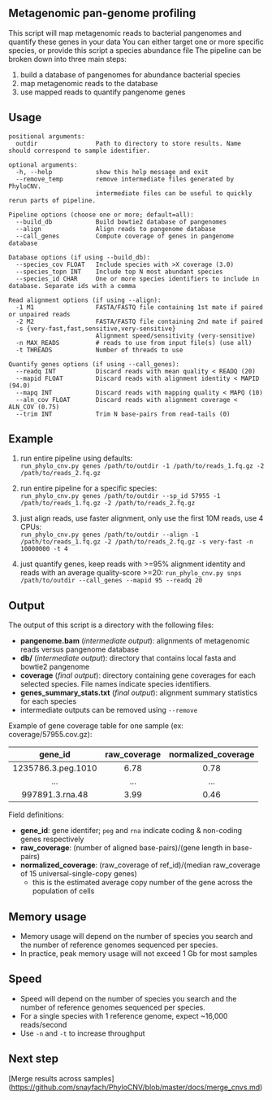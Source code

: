 ## Metagenomic pan-genome profiling
This script will map metagenomic reads to bacterial pangenomes and quantify these genes in your data
You can either target one or more specific species, or provide this script a species abundance file
The pipeline can be broken down into three main steps:  
  1) build a database of pangenomes for abundance bacterial species  
  2) map metagenomic reads to the database  
  3) use mapped reads to quantify pangenome genes  

## Usage
```
positional arguments:
  outdir                Path to directory to store results. Name should correspond to sample identifier. 

optional arguments:
  -h, --help            show this help message and exit
  --remove_temp         remove intermediate files generated by PhyloCNV. 
                        intermediate files can be useful to quickly rerun parts of pipeline.

Pipeline options (choose one or more; default=all):
  --build_db            Build bowtie2 database of pangenomes
  --align               Align reads to pangenome database
  --call_genes          Compute coverage of genes in pangenome database

Database options (if using --build_db):
  --species_cov FLOAT   Include species with >X coverage (3.0)
  --species_topn INT    Include top N most abundant species
  --species_id CHAR     One or more species identifiers to include in database. Separate ids with a comma

Read alignment options (if using --align):
  -1 M1                 FASTA/FASTQ file containing 1st mate if paired or unpaired reads
  -2 M2                 FASTA/FASTQ file containing 2nd mate if paired
  -s {very-fast,fast,sensitive,very-sensitive}
                        Alignment speed/sensitivity (very-sensitive)
  -n MAX_READS          # reads to use from input file(s) (use all)
  -t THREADS            Number of threads to use

Quantify genes options (if using --call_genes):
  --readq INT           Discard reads with mean quality < READQ (20)
  --mapid FLOAT         Discard reads with alignment identity < MAPID (94.0)
  --mapq INT            Discard reads with mapping quality < MAPQ (10)
  --aln_cov FLOAT       Discard reads with alignment coverage < ALN_COV (0.75)
  --trim INT            Trim N base-pairs from read-tails (0)
```

## Example

1) run entire pipeline using defaults:  
`run_phylo_cnv.py genes /path/to/outdir -1 /path/to/reads_1.fq.gz -2 /path/to/reads_2.fq.gz`
			
2) run entire pipeline for a specific species:  
`run_phylo_cnv.py genes /path/to/outdir --sp_id 57955 -1 /path/to/reads_1.fq.gz -2 /path/to/reads_2.fq.gz`

3) just align reads, use faster alignment, only use the first 10M reads, use 4 CPUs:  
`run_phylo_cnv.py genes /path/to/outdir --align -1 /path/to/reads_1.fq.gz -2 /path/to/reads_2.fq.gz -s very-fast -n 10000000 -t 4`

4) just quantify genes, keep reads with >=95% alignment identity and reads with an average quality-score >=20:
`run_phylo_cnv.py snps /path/to/outdir --call_genes --mapid 95 --readq 20`



## Output

The output of this script is a directory with the following files:

* **pangenome.bam** (*intermediate output*): alignments of metagenomic reads versus pangenome database
* **db/** (*intermediate output*): directory that contains local fasta and bowtie2 pangenome 
* **coverage** (*final output*): directory containing gene coverages for each selected species. File names indicate species identifiers.
* **genes_summary_stats.txt** (*final output*): alignment summary statistics for each species
* intermediate outputs can be removed using `--remove`

Example of gene coverage table for one sample (ex: coverage/57955.cov.gz):

| gene_id      | raw_coverage      | normalized_coverage  |
| :----------: |:-------------:| :------------------: |
| 1235786.3.peg.1010         | 6.78        | 0.78              |
| ...           | ...           |   ...               |
| 997891.3.rna.48         | 3.99          |   0.46              |

Field definitions:  

* **gene_id**: gene identifer; `peg` and `rna` indicate coding & non-coding genes respectively
* **raw_coverage**: (number of aligned base-pairs)/(gene length in base-pairs)
* **normalized_coverage**: (raw_coverage of ref_id)/(median raw_coverage of 15 universal-single-copy genes)
  * this is the estimated average copy number of the gene across the population of cells

## Memory usage  
* Memory usage will depend on the number of species you search and the number of reference genomes sequenced per species.
* In practice, peak memory usage will not exceed 1 Gb for most samples

## Speed
* Speed will depend on the number of species you search and the number of reference genomes sequenced per species. 
* For a single species with 1 reference genome, expect ~16,000 reads/second
* Use `-n` and `-t` to increase throughput

## Next step
[Merge results across samples] (https://github.com/snayfach/PhyloCNV/blob/master/docs/merge_cnvs.md)

